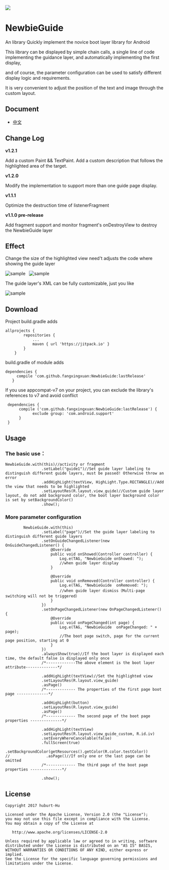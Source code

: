 [![](https://jitpack.io/v/fangxingxuan/NewbieGuide.svg)](https://jitpack.io/#fangxingxuan/NewbieGuide)


# NewbieGuide

An library Quickly implement the novice boot layer library for Android

This library can be displayed by simple chain calls,
a single line of code implementing the guidance layer,
and automatically implementing the first display,

and of course, the parameter configuration can be used to satisfy different display logic and requirements.

It is very convenient to adjust the position of the text and image through the custom layout.

## Document

* [中文](https://github.com/fangxingxuan/NewbieGuide/blob/master/doc/README-zh.md)


## Change Log

**v1.2.1**

Add a custom Paint && TextPaint.
Add a custom description that follows the highlighted area of ​​the target.

**v1.2.0**

Modify the implementation to support more than one guide page display.

**v1.1.1**

Optimize the destruction time of listenerFragment

**v1.1.0 pre-release**

Add fragment support and monitor fragment's onDestroyView to destroy the NewbieGuide layer


## Effect

Change the size of the highlighted view need't adjusts the code where showing the guide layer

![sample](https://github.com/fangxingxuan/NewbieGuide/raw/master/screenshoot/device-2017-08-09-161703.png)  
![sample](https://github.com/fangxingxuan/NewbieGuide/raw/master/screenshoot/change_size.png)

The guide layer's XML can be fully customizable, just you like

![sample](https://github.com/fangxingxuan/NewbieGuide/raw/master/screenshoot/device-2017-11-03-151550.png)


## Download

Project build.gradle adds

```
allprojects {
		repositories {
			...
			maven { url 'https://jitpack.io' }
		}
	}
 ```
 
build.gradle of module adds

 ```
 dependencies {
	  compile 'com.github.fangxingxuan:NewbieGuide:lastRelease'
	}
 ```

If you use appcompat-v7 on your project, you can exclude the library's references to v7 and avoid conflict

```
 dependencies {
	  compile ('com.github.fangxingxuan:NewbieGuide:lastRelease') {
            exclude group: 'com.android.support'
      }
 }
```

## Usage
 
### The basic use：

```
NewbieGuide.with(this)//activity or fragment
                .setLabel("guide1")//Set guide layer labeling to distinguish different guide layers, must be passed! Otherwise throw an error
                .addHighLight(textView, HighLight.Type.RECTANGLE)//Add the view that needs to be highlighted
                .setLayoutRes(R.layout.view_guide)//Custom guide layer layout, do not add background color, the boot layer background color is set by setBackgroundColor()
                .show();
```
### More parameter configuration


```
        NewbieGuide.with(this)
                .setLabel("page")//Set the guide layer labeling to distinguish different guide layers
                .setOnGuideChangedListener(new OnGuideChangedListener() {
                    @Override
                    public void onShowed(Controller controller) {
                        Log.e(TAG, "NewbieGuide onShowed: ");
                        //when guide layer display
                    }

                    @Override
                    public void onRemoved(Controller controller) {
                        Log.e(TAG, "NewbieGuide  onRemoved: ");
                        //when guide layer dismiss（Multi-page switching will not be triggered）
                    }
                })
                .setOnPageChangedListener(new OnPageChangedListener() {
                    @Override
                    public void onPageChanged(int page) {
                        Log.e(TAG, "NewbieGuide  onPageChanged: " + page);
                        //The boot page switch, page for the current page position, starting at 0
                    }
                })
                .alwaysShow(true)//If the boot layer is displayed each time, the default false is displayed only once
                /*-------------The above element is the boot layer attribute--------------*/

                .addHighLight(textView)//Set the highlighted view
                .setLayoutRes(R.layout.view_guide)
                .asPage()
                /*------------- The properties of the first page boot page --------------*/

                .addHighLight(button)
                .setLayoutRes(R.layout.view_guide)
                .asPage()
                /*------------- The second page of the boot page properties --------------*/

                .addHighLight(textView)
                .setLayoutRes(R.layout.view_guide_custom, R.id.iv)
                .setEveryWhereCancelable(false)
                .fullScreen(true)
                .setBackgroundColor(getResources().getColor(R.color.testColor))
//                .asPage()//If only one or the last page can be omitted
                /*------------- The third page of the boot page properties --------------*/

                .show();
```

## License

 ```
Copyright 2017 huburt-Hu

Licensed under the Apache License, Version 2.0 (the "License");
you may not use this file except in compliance with the License.
You may obtain a copy of the License at

    http://www.apache.org/licenses/LICENSE-2.0

Unless required by applicable law or agreed to in writing, software
distributed under the License is distributed on an "AS IS" BASIS,
WITHOUT WARRANTIES OR CONDITIONS OF ANY KIND, either express or implied.
See the License for the specific language governing permissions and
limitations under the License.
```

